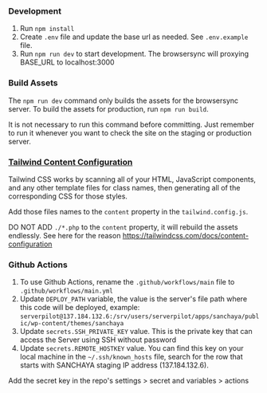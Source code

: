 ### Development

1. Run `npm install`
2. Create `.env` file and update the base url as needed. See `.env.example` file.
3. Run `npm run dev` to start development. The browsersync will proxying BASE_URL to localhost:3000

### Build Assets

The `npm run dev` command only builds the assets for the browsersync server. To build the assets for production, run `npm run build`.

It is not necessary to run this command before committing. Just remember to run it whenever you want to check the site on the staging or production server.

### [Tailwind Content Configuration](https://tailwindcss.com/docs/content-configuration)

Tailwind CSS works by scanning all of your HTML, JavaScript components, and any other template files for class names, then generating all of the corresponding CSS for those styles.

Add those files names to the `content` property in the `tailwind.config.js`. 

DO NOT ADD `./*.php` to the `content` property, it will rebuild the assets endlessly. See here for the reason https://tailwindcss.com/docs/content-configuration

### Github Actions

1. To use Github Actions, rename the `.github/workflows/main` file to `.github/workflows/main.yml`
2. Update `DEPLOY_PATH` variable, the value is the server's file path where this code will be deployed, example: `serverpilot@137.184.132.6:/srv/users/serverpilot/apps/sanchaya/public/wp-content/themes/sanchaya`
3. Update `secrets.SSH_PRIVATE_KEY` value. This is the private key that can access the Server using SSH without password
4. Update `secrets.REMOTE_HOSTKEY` value. You can find this key on your local machine in the `~/.ssh/known_hosts` file, search for the row that starts with SANCHAYA staging IP address (137.184.132.6).

Add the secret key in the repo's settings > secret and variables > actions
